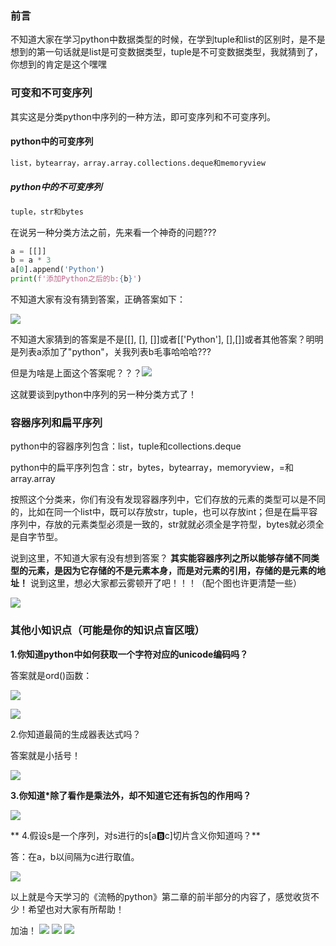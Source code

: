 
<BlogInfo id="778" title="《流畅的python》学习笔记之我们常用的列表list和元组tuple还有这个秘密？" author="白日梦想猿" pv=0 read_times=0 pre_cost_time="105" category="《流畅的python》" tag_list="['笔记', '              序列', '              巩固']" create_time="2022.02.13 22:07:51.199276" update_time="2022.07.11 10:41:44" />

### **前言**

不知道大家在学习python中数据类型的时候，在学到tuple和list的区别时，是不是想到的第一句话就是list是可变数据类型，tuple是不可变数据类型，我就猜到了，你想到的肯定是这个嘿嘿

### **可变和不可变序列**

其实这是分类python中序列的一种方法，即可变序列和不可变序列。

#### **python中的可变序列**

```python
list，bytearray，array.array.collections.deque和memoryview

```
##### **python中的不可变序列**

```python
tuple，str和bytes

```
在说另一种分类方法之前，先来看一个神奇的问题???


```python
a = [[]]
b = a * 3
a[0].append('Python')
print(f'添加Python之后的b:{b}')
```

不知道大家有没有猜到答案，正确答案如下：

![](../media/image/2022/02/13/image-20220213220738-1.png)

不知道大家猜到的答案是不是[[], [], []]或者[['Python'], [],[]]或者其他答案？明明是列表a添加了"python"，关我列表b毛事哈哈哈???

但是为啥是上面这个答案呢？？？![](https://img-blog.csdnimg.cn/b8cbd1c95cc145bfb5b5a35eb94c80d8.gif)

 这就要谈到python中序列的另一种分类方式了！

### **容器序列和扁平序列**

python中的容器序列包含：list，tuple和collections.deque

python中的扁平序列包含：str，bytes，bytearray，memoryview，=和array.array

按照这个分类来，你们有没有发现容器序列中，它们存放的元素的类型可以是不同的，比如在同一个list中，既可以存放str，tuple，也可以存放int；但是在扁平容序列中，存放的元素类型必须是一致的，str就就必须全是字符型，bytes就必须全是自字节型。

说到这里，不知道大家有没有想到答案？ **其实能容器序列之所以能够存储不同类型的元素，是因为它存储的不是元素本身，而是对元素的引用，存储的是元素的地址！**
说到这里，想必大家都云雾顿开了吧！！！（配个图也许更清楚一些）

![](https://img-blog.csdnimg.cn/c02791ed7d054c25b0662c5001428e6e.png?x-oss-process=image/watermark,type_d3F5LXplbmhlaQ,shadow_50,text_Q1NETiBAbGl0dGxl5LquXw==,size_20,color_FFFFFF,t_70,g_se,x_16)


### **其他小知识点（可能是你的知识点盲区哦）**

**1.你知道python中如何获取一个字符对应的unicode编码吗？**

答案就是ord()函数：

![](https://img-blog.csdnimg.cn/435a1aa749f24803bd8006c8e2fac76a.png?x-oss-process=image/watermark,type_d3F5LXplbmhlaQ,shadow_50,text_Q1NETiBAbGl0dGxl5LquXw==,size_17,color_FFFFFF,t_70,g_se,x_16)

![](https://img-blog.csdnimg.cn/8bb245d4436c4c4a8a28e07a40c53f2b.png?x-oss-process=image/watermark,type_d3F5LXplbmhlaQ,shadow_50,text_Q1NETiBAbGl0dGxl5LquXw==,size_19,color_FFFFFF,t_70,g_se,x_16)

2.你知道最简的生成器表达式吗？

答案就是小括号！

![](https://img-blog.csdnimg.cn/9e3dddd3c6094227b79348ba49cc4b66.png?x-oss-process=image/watermark,type_d3F5LXplbmhlaQ,shadow_50,text_Q1NETiBAbGl0dGxl5LquXw==,size_20,color_FFFFFF,t_70,g_se,x_16)

  **3.你知道*除了看作是乘法外，却不知道它还有拆包的作用吗？**

![](https://img-blog.csdnimg.cn/176c9814402c4c39bf408e9719f8d2b7.png?x-oss-process=image/watermark,type_d3F5LXplbmhlaQ,shadow_50,text_Q1NETiBAbGl0dGxl5LquXw==,size_20,color_FFFFFF,t_70,g_se,x_16)

**  4.假设s是一个序列，对s进行的s[a:b:c]切片含义你知道吗？**

答：在a，b以间隔为c进行取值。

![](https://img-blog.csdnimg.cn/f0f8089883824a3caadd94dc7e6b082b.png?x-oss-process=image/watermark,type_d3F5LXplbmhlaQ,shadow_50,text_Q1NETiBAbGl0dGxl5LquXw==,size_20,color_FFFFFF,t_70,g_se,x_16)


以上就是今天学习的《流畅的python》第二章的前半部分的内容了，感觉收货不少！希望也对大家有所帮助！

加油！
![](https://img-blog.csdnimg.cn/0dc483e5c13a4822a1989290dcb56a44.gif)
![](https://img-blog.csdnimg.cn/0dc483e5c13a4822a1989290dcb56a44.gif)
![](https://img-blog.csdnimg.cn/0dc483e5c13a4822a1989290dcb56a44.gif)

















